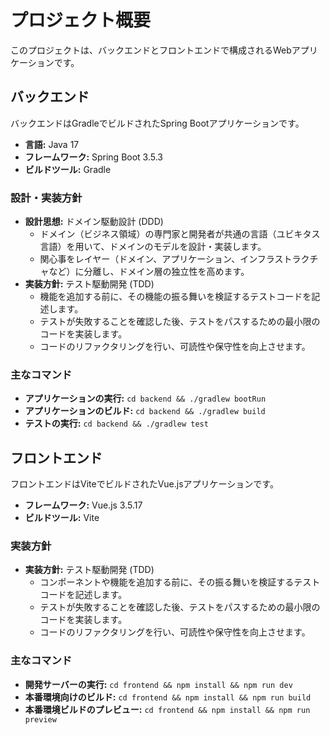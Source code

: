 # プロジェクト概要

このプロジェクトは、バックエンドとフロントエンドで構成されるWebアプリケーションです。

## バックエンド

バックエンドはGradleでビルドされたSpring Bootアプリケーションです。

*   **言語:** Java 17
*   **フレームワーク:** Spring Boot 3.5.3
*   **ビルドツール:** Gradle

### 設計・実装方針

*   **設計思想:** ドメイン駆動設計 (DDD)
    *   ドメイン（ビジネス領域）の専門家と開発者が共通の言語（ユビキタス言語）を用いて、ドメインのモデルを設計・実装します。
    *   関心事をレイヤー（ドメイン、アプリケーション、インフラストラクチャなど）に分離し、ドメイン層の独立性を高めます。
*   **実装方針:** テスト駆動開発 (TDD)
    *   機能を追加する前に、その機能の振る舞いを検証するテストコードを記述します。
    *   テストが失敗することを確認した後、テストをパスするための最小限のコードを実装します。
    *   コードのリファクタリングを行い、可読性や保守性を向上させます。

### 主なコマンド

*   **アプリケーションの実行:** `cd backend && ./gradlew bootRun`
*   **アプリケーションのビルド:** `cd backend && ./gradlew build`
*   **テストの実行:** `cd backend && ./gradlew test`

## フロントエンド

フロントエンドはViteでビルドされたVue.jsアプリケーションです。

*   **フレームワーク:** Vue.js 3.5.17
*   **ビルドツール:** Vite

### 実装方針

*   **実装方針:** テスト駆動開発 (TDD)
    *   コンポーネントや機能を追加する前に、その振る舞いを検証するテストコードを記述します。
    *   テストが失敗することを確認した後、テストをパスするための最小限のコードを実装します。
    *   コードのリファクタリングを行い、可読性や保守性を向上させます。

### 主なコマンド

*   **開発サーバーの実行:** `cd frontend && npm install && npm run dev`
*   **本番環境向けのビルド:** `cd frontend && npm install && npm run build`
*   **本番環境ビルドのプレビュー:** `cd frontend && npm install && npm run preview`